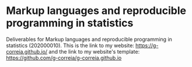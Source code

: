 # Markup languages and reproducible programming in statistics

Deliverables for Markup languages and reproducible programming in statistics (202000010).
This is the link to my website: https://g-correia.github.io/ and the link to my website's template: https://github.com/g-correia/g-correia.github.io



